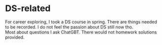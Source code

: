 # DS-related
For career exploring, I took a DS course in spring. There are things needed to be recorded. I do not feel the passion about DS still now tho.  
Most about questions I ask ChatGBT. There would not homework solutions provided.
